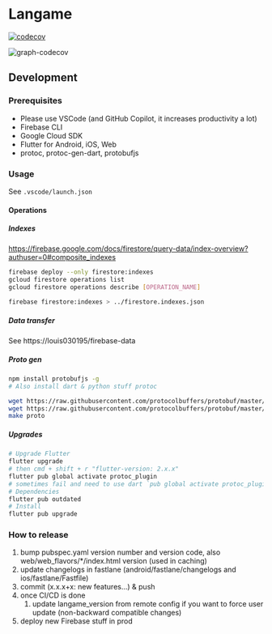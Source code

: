 # Langame

[![codecov](https://codecov.io/gh/langa-me/langame-app/branch/main/graph/badge.svg?token=4LVXERDQ5U)](https://codecov.io/gh/langa-me/langame-app)

![graph-codecov](https://codecov.io/gh/langa-me/langame-app/branch/main/graphs/sunburst.svg?token=4LVXERDQ5U)

## Development

### Prerequisites

- Please use VSCode (and GitHub Copilot, it increases productivity a lot)
- Firebase CLI
- Google Cloud SDK
- Flutter for Android, iOS, Web
- protoc, protoc-gen-dart, protobufjs

### Usage

See `.vscode/launch.json`

#### Operations

##### Indexes

https://firebase.google.com/docs/firestore/query-data/index-overview?authuser=0#composite_indexes

```bash
firebase deploy --only firestore:indexes
gcloud firestore operations list
gcloud firestore operations describe [OPERATION_NAME]
```

```bash
firebase firestore:indexes > ../firestore.indexes.json
```

##### Data transfer

See https://louis030195/firebase-data

##### Proto gen

```bash
npm install protobufjs -g
# Also install dart & python stuff protoc
```

```bash
wget https://raw.githubusercontent.com/protocolbuffers/protobuf/master/src/google/protobuf/empty.proto -P protos/google/protobuf
wget https://raw.githubusercontent.com/protocolbuffers/protobuf/master/src/google/protobuf/timestamp.proto -P protos/google/protobuf
make proto
```

##### Upgrades

```bash
# Upgrade Flutter
flutter upgrade
# then cmd + shift + r "flutter-version: 2.x.x"
flutter pub global activate protoc_plugin
# sometimes fail and need to use dart `pub global activate protoc_plugin`
# Dependencies
flutter pub outdated
# Install
flutter pub upgrade
```

### How to release

1. bump pubspec.yaml version number and version code, also web/web_flavors/*/index.html version (used in caching)
2. update changelogs in fastlane (android/fastlane/changelogs and ios/fastlane/Fastfile)
3. commit (x.x.x+x: new features...) & push
4. once CI/CD is done
   1. update langame_version from remote config if you want to force user update (non-backward compatible changes)
5. deploy new Firebase stuff in prod
